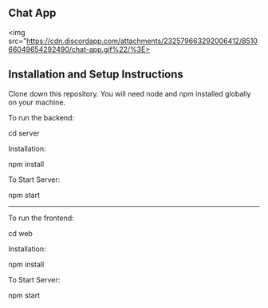 ## Chat App

<img src="https://cdn.discordapp.com/attachments/232579663292006412/851066049654292490/chat-app.gif%22/%3E>

## Installation and Setup Instructions

Clone down this repository. You will need node and npm installed globally on your machine.

To run the backend:

cd server

Installation:

npm install

To Start Server:

npm start

----

To run the frontend:

cd web

Installation:

npm install

To Start Server:

npm start
